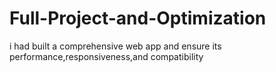 # Full-Project-and-Optimization
i had built a comprehensive web app and ensure its performance,responsiveness,and compatibility

